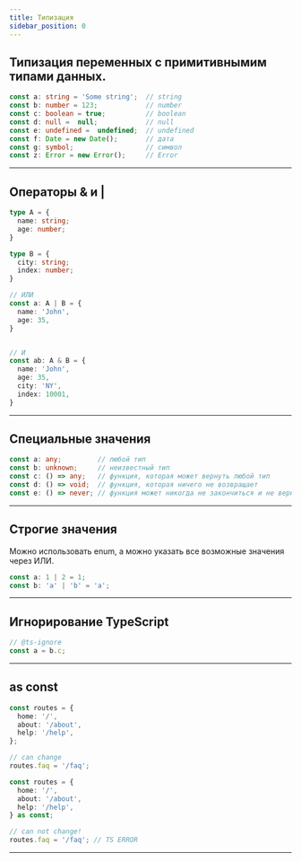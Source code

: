 ```yaml
---
title: Типизация
sidebar_position: 0
---
```


## Типизация переменных с примитивнымим типами данных.

```ts
const a: string = 'Some string';  // string
const b: number = 123;            // number
const c: boolean = true;          // boolean
const d: null =  null;            // null
const e: undefined =  undefined;  // undefined
const f: Date = new Date();       // дата
const g: symbol;                  // символ
const z: Error = new Error();     // Error
```

---

## Операторы & и |

```ts
type A = {
  name: string;
  age: number;
}

type B = {
  city: string;
  index: number;
}

// ИЛИ
const a: A | B = {
  name: 'John',
  age: 35,
}


// И
const ab: A & B = {
  name: 'John',
  age: 35,
  city: 'NY',
  index: 10001,
}
```

---

## Специальные значения

```ts
const a: any;         // любой тип
const b: unknown;     // неизвестный тип
const c: () => any;   // функция, которая может вернуть любой тип
const d: () => void;  // функция, которая ничего не возвращает
const e: () => never; // функция может никогда не закончиться и не вернуть результат
```

---

## Строгие значения

Можно использовать enum, а можно указать все возможные значения через ИЛИ.

```ts
const a: 1 | 2 = 1;
const b: 'a' | 'b' = 'a';
```

---

## Игнорирование TypeScript

```ts
// @ts-ignore
const a = b.c;
```

---

## as const

```ts
const routes = {
  home: '/',
  about: '/about',
  help: '/help',
};

// can change
routes.faq = '/faq';
```

```ts
const routes = {
  home: '/',
  about: '/about',
  help: '/help',
} as const;

// can not change!
routes.faq = '/faq'; // TS ERROR
```

---
